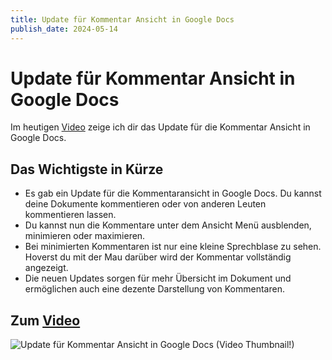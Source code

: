 ```yaml
---
title: Update für Kommentar Ansicht in Google Docs
publish_date: 2024-05-14
---
```


# Update für Kommentar Ansicht in Google Docs

Im heutigen [Video](https://youtu.be/ZEGaIPrFDOo) zeige ich dir das Update für die Kommentar Ansicht in Google Docs. 

## Das Wichtigste in Kürze

- Es gab ein Update für die Kommentaransicht in Google Docs. Du kannst deine Dokumente kommentieren oder von anderen Leuten kommentieren lassen.
- Du kannst nun die Kommentare unter dem Ansicht Menü ausblenden, minimieren oder maximieren.
- Bei minimierten Kommentaren ist nur eine kleine Sprechblase zu sehen. Hoverst du mit der Mau darüber wird der Kommentar vollständig angezeigt.
- Die neuen Updates sorgen für mehr Übersicht im Dokument und ermöglichen auch eine dezente Darstellung von Kommentaren.

## Zum [Video](https://youtu.be/ZEGaIPrFDOo)

![Update für Kommentar Ansicht in Google Docs (Video Thumbnail!)](../../thumbnails/Fertig583.jpg "Update für Kommentar Ansicht in Google Docs (Video Thumbnail!)")